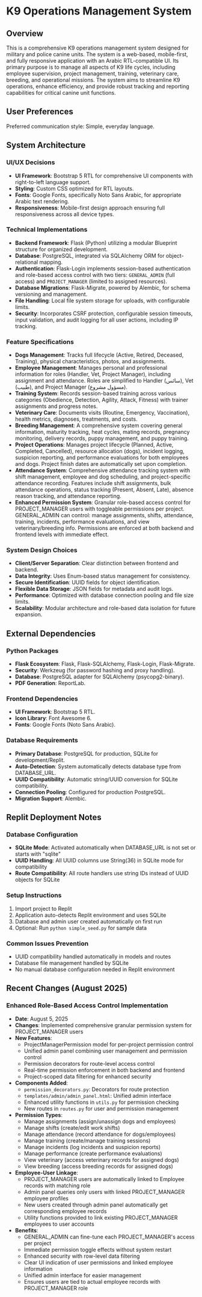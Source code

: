 # K9 Operations Management System

## Overview
This is a comprehensive K9 operations management system designed for military and police canine units. The system is a web-based, mobile-first, and fully responsive application with an Arabic RTL-compatible UI. Its primary purpose is to manage all aspects of K9 life cycles, including employee supervision, project management, training, veterinary care, breeding, and operational missions. The system aims to streamline K9 operations, enhance efficiency, and provide robust tracking and reporting capabilities for critical canine unit functions.

## User Preferences
Preferred communication style: Simple, everyday language.

## System Architecture

### UI/UX Decisions
- **UI Framework**: Bootstrap 5 RTL for comprehensive UI components with right-to-left language support.
- **Styling**: Custom CSS optimized for RTL layouts.
- **Fonts**: Google Fonts, specifically Noto Sans Arabic, for appropriate Arabic text rendering.
- **Responsiveness**: Mobile-first design approach ensuring full responsiveness across all device types.

### Technical Implementations
- **Backend Framework**: Flask (Python) utilizing a modular Blueprint structure for organized development.
- **Database**: PostgreSQL, integrated via SQLAlchemy ORM for object-relational mapping.
- **Authentication**: Flask-Login implements session-based authentication and role-based access control with two tiers: `GENERAL_ADMIN` (full access) and `PROJECT_MANAGER` (limited to assigned resources).
- **Database Migrations**: Flask-Migrate, powered by Alembic, for schema versioning and management.
- **File Handling**: Local file system storage for uploads, with configurable limits.
- **Security**: Incorporates CSRF protection, configurable session timeouts, input validation, and audit logging for all user actions, including IP tracking.

### Feature Specifications
- **Dogs Management**: Tracks full lifecycle (Active, Retired, Deceased, Training), physical characteristics, photos, and assignments.
- **Employee Management**: Manages personal and professional information for roles (Handler, Vet, Project Manager), including assignment and attendance. Roles are simplified to Handler (سائس), Vet (طبيب), and Project Manager (مسؤول مشروع).
- **Training System**: Records session-based training across various categories (Obedience, Detection, Agility, Attack, Fitness) with trainer assignments and progress notes.
- **Veterinary Care**: Documents visits (Routine, Emergency, Vaccination), health metrics, diagnoses, treatments, and costs.
- **Breeding Management**: A comprehensive system covering general information, maturity tracking, heat cycles, mating records, pregnancy monitoring, delivery records, puppy management, and puppy training.
- **Project Operations**: Manages project lifecycle (Planned, Active, Completed, Cancelled), resource allocation (dogs), incident logging, suspicion reporting, and performance evaluations for both employees and dogs. Project finish dates are automatically set upon completion.
- **Attendance System**: Comprehensive attendance tracking system with shift management, employee and dog scheduling, and project-specific attendance recording. Features include shift assignments, bulk attendance operations, status tracking (Present, Absent, Late), absence reason tracking, and attendance reporting.
- **Enhanced Permission System**: Granular role-based access control for PROJECT_MANAGER users with toggleable permissions per project. GENERAL_ADMIN can control: manage assignments, shifts, attendance, training, incidents, performance evaluations, and view veterinary/breeding info. Permissions are enforced at both backend and frontend levels with immediate effect.

### System Design Choices
- **Client/Server Separation**: Clear distinction between frontend and backend.
- **Data Integrity**: Uses Enum-based status management for consistency.
- **Secure Identification**: UUID fields for object identification.
- **Flexible Data Storage**: JSON fields for metadata and audit logs.
- **Performance**: Optimized with database connection pooling and file size limits.
- **Scalability**: Modular architecture and role-based data isolation for future expansion.

## External Dependencies

### Python Packages
- **Flask Ecosystem**: Flask, Flask-SQLAlchemy, Flask-Login, Flask-Migrate.
- **Security**: Werkzeug (for password hashing and proxy handling).
- **Database**: PostgreSQL adapter for SQLAlchemy (psycopg2-binary).
- **PDF Generation**: ReportLab.

### Frontend Dependencies
- **UI Framework**: Bootstrap 5 RTL.
- **Icon Library**: Font Awesome 6.
- **Fonts**: Google Fonts (Noto Sans Arabic).

### Database Requirements
- **Primary Database**: PostgreSQL for production, SQLite for development/Replit.
- **Auto-Detection**: System automatically detects database type from DATABASE_URL.
- **UUID Compatibility**: Automatic string/UUID conversion for SQLite compatibility.
- **Connection Pooling**: Configured for production PostgreSQL.
- **Migration Support**: Alembic.

## Replit Deployment Notes

### Database Configuration
- **SQLite Mode**: Activated automatically when DATABASE_URL is not set or starts with "sqlite"
- **UUID Handling**: All UUID columns use String(36) in SQLite mode for compatibility
- **Route Compatibility**: All route handlers use string IDs instead of UUID objects for SQLite

### Setup Instructions
1. Import project to Replit
2. Application auto-detects Replit environment and uses SQLite
3. Database and admin user created automatically on first run
4. Optional: Run `python simple_seed.py` for sample data

### Common Issues Prevention
- UUID compatibility handled automatically in models and routes
- Database file management handled by SQLite
- No manual database configuration needed in Replit environment

## Recent Changes (August 2025)

### Enhanced Role-Based Access Control Implementation
- **Date**: August 5, 2025
- **Changes**: Implemented comprehensive granular permission system for PROJECT_MANAGER users
- **New Features**:
  - ProjectManagerPermission model for per-project permission control
  - Unified admin panel combining user management and permission control
  - Permission decorators for route-level access control
  - Real-time permission enforcement in both backend and frontend
  - Project-scoped data filtering for enhanced security
- **Components Added**:
  - `permission_decorators.py`: Decorators for route protection
  - `templates/admin/admin_panel.html`: Unified admin interface
  - Enhanced utility functions in `utils.py` for permission checking
  - New routes in `routes.py` for user and permission management
- **Permission Types**:
  - Manage assignments (assign/unassign dogs and employees)
  - Manage shifts (create/edit work shifts)
  - Manage attendance (record attendance for dogs/employees)
  - Manage training (create/manage training sessions)
  - Manage incidents (log incidents and suspicion reports)
  - Manage performance (create performance evaluations)
  - View veterinary (access veterinary records for assigned dogs)
  - View breeding (access breeding records for assigned dogs)
- **Employee-User Linkage**: 
  - PROJECT_MANAGER users are automatically linked to Employee records with matching role
  - Admin panel queries only users with linked PROJECT_MANAGER employee profiles
  - New users created through admin panel automatically get corresponding employee records
  - Utility functions provided to link existing PROJECT_MANAGER employees to user accounts
- **Benefits**: 
  - GENERAL_ADMIN can fine-tune each PROJECT_MANAGER's access per project
  - Immediate permission toggle effects without system restart
  - Enhanced security with row-level data filtering
  - Clear UI indication of user permissions and linked employee information
  - Unified admin interface for easier management
  - Ensures users are tied to actual employee records with PROJECT_MANAGER role